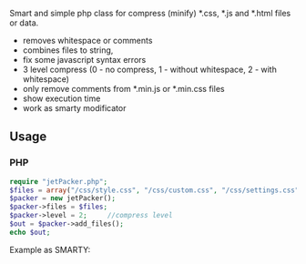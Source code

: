 Smart and simple php class for compress (minify) *.css, *.js and *.html files or data.
- removes whitespace or comments
- combines files to string, 
- fix some javascript syntax errors
- 3 level compress (0 - no compress, 1 - without whitespace, 2 - with whitespace)
- only remove comments from *.min.js or *.min.css files
- show execution time
- work as smarty modificator

## Usage

### PHP

```php
require "jetPacker.php";
$files = array("/css/style.css", "/css/custom.css", "/css/settings.css");
$packer = new jetPacker();
$packer->files = $files;
$packer->level = 2;     //compress level
$out = $packer->add_files();
echo $out;
```

Example as SMARTY:    
